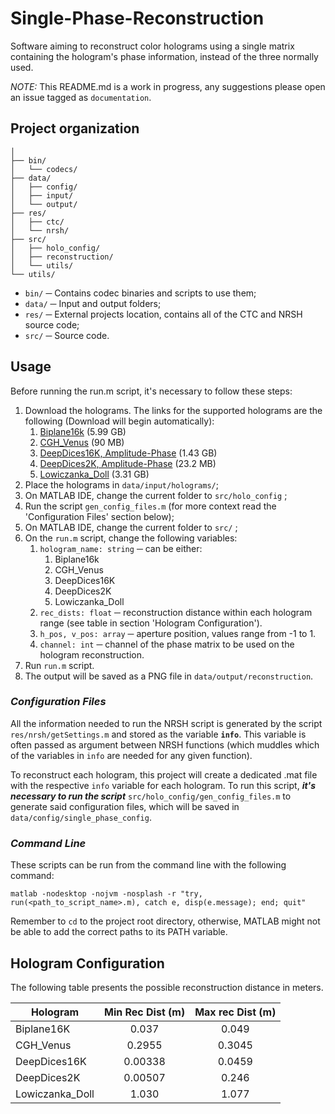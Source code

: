 # Single-Phase-Reconstruction

Software aiming to reconstruct color holograms using a single matrix containing the hologram's phase information, instead of the three normally used.

*NOTE:* This README.md is a work in progress, any suggestions please open an issue tagged as `documentation`.

## Project organization

```
│
├── bin/
│   └── codecs/
├── data/
│   ├── config/
│   ├── input/
│   └── output/
├── res/
│   ├── ctc/
│   └── nrsh/
├── src/
│   ├── holo_config/
│   ├── reconstruction/
│   └── utils/
└── utils/
```

- `bin/` ─ Contains codec binaries and scripts to use them;
- `data/` ─ Input and output folders;
- `res/` ─ External projects location, contains all of the CTC and NRSH source code;
- `src/` ─ Source code.

## Usage

Before running the run.m script, it's necessary to follow these steps:
1. Download the holograms. The links for the supported holograms are the following (Download will begin automatically):
	1. [Biplane16k](http://ds.erc-interfere.eu/downloads/dataset3/CGH_Biplane16k_rgb.mat) (5.99 GB)
	2. [CGH_Venus](http://ds.erc-interfere.eu/downloads/dataset3/CGH_Venus.zip) (90 MB)
	3. [DeepDices16K, Amplitude-Phase](https://hologram-repository.labs.b-com.com/store/dices16k/dices16k-AP.zip) (1.43 GB)
	4. [DeepDices2K, Amplitude-Phase](https://hologram-repository.labs.b-com.com/store/deepDices2k/deepDices2k-AP.zip) (23.2 MB)
	6. [Lowiczanka_Doll](http://plenodb.jpeg.org/holo/WUT/WUT_color_digital_on-axis_holograms.tar.gz) (3.31 GB)
2. Place the holograms in `data/input/holograms/`;
3. On MATLAB IDE, change the current folder to  `src/holo_config` ;
4. Run the script `gen_config_files.m` (for more context read the 'Configuration Files' section below);
5. On MATLAB IDE, change the current folder to  `src/` ;
6. On the `run.m` script, change the following variables:
	1. `hologram_name: string` ─ can be either:
		1. Biplane16k
		2. CGH_Venus
		3. DeepDices16K
		4. DeepDices2K
		5. Lowiczanka_Doll
	2. `rec_dists: float` ─ reconstruction distance within each hologram range (see table in section 'Hologram Configuration').
	3. `h_pos, v_pos: array` ─ aperture position, values range from -1 to 1.
	4. `channel: int` ─ channel of the phase matrix to be used on the hologram reconstruction.
7. Run `run.m` script.
8. The output will be saved as a PNG file in `data/output/reconstruction`.

### *Configuration Files*
All the information needed to run the NRSH script is generated by the script `res/nrsh/getSettings.m` and stored as the variable **`info`**. This variable is often passed as argument between NRSH functions (which muddles which of the variables in `info` are needed for any given function).

To reconstruct each hologram, this project will create a dedicated .mat file with the
respective `info` variable for each hologram. To run this script, ***it's necessary to run the script*** `src/holo_config/gen_config_files.m` to generate said configuration files, which will be saved in `data/config/single_phase_config`.

### *Command Line*
These scripts can be run from the command line with the following command:
```
matlab -nodesktop -nojvm -nosplash -r "try, run(<path_to_script_name>.m), catch e, disp(e.message); end; quit"
```
Remember to `cd` to the project root directory, otherwise, MATLAB might not be able to add the correct paths to its PATH variable.

## Hologram Configuration

The following table presents the possible reconstruction distance in meters.

| Hologram        | Min Rec Dist (m) | Max rec Dist (m) |
|-----------------|:----------------:|:---------------:|
| Biplane16K      | 0.037            | 0.049            |
| CGH_Venus       | 0.2955           | 0.3045           |
| DeepDices16K    | 0.00338          | 0.0459           |
| DeepDices2K     | 0.00507          | 0.246            |
| Lowiczanka_Doll | 1.030            | 1.077            |

